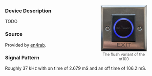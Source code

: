<style>
  .right-image {
    float: right;
    width: 30%; /* Adjust the percentage as needed */
    margin-left: 10px; /* Adjust the margin as needed */
  }
  .caption {
    text-align: center;
    font-size: 0.9em;
    color: #555;
  }
</style>

<figure class="right-image">
  <img src="img/NT100.png" alt="Description of the image">
  <figcaption class="caption">The flush variant of the nt100</figcaption>
</figure>

### Device Description

TODO

### Source

Provided by [en4rab](https://twitter.com/en4rab).

### Signal Pattern

Roughly 37 kHz with on time of 2.679 mS and an off time of 106.2 mS.

